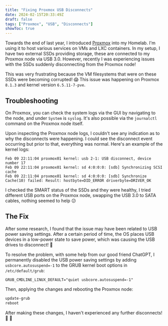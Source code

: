 ```yaml
---
title: "Fixing Proxmox USB Disconnects"
date: 2024-02-15T20:33:49Z
draft: false
tags: ["Proxmox", "USB", "Disconnects"]
showToc: true
---
```


Towards the end of last year, I introduced [Proxmox](https://www.proxmox.com/en/) into my Homelab. I'm using it to host various services on VMs and LXC containers. In my setup, I have two external SSDs providing storage, these are connected to my Proxmox node via USB 3.0. However, recently I was experiencing issues with the SSDs suddenly disconnecting from the Proxmox node!

This was very frustrating because the VM filesystems that were on these SSDs were becoming corrupted! :scream:
This issue was happening on Proxmox `8.1.3` and kernel version `6.5.11-7-pve`.

## Troubleshooting

On Proxmox, you can check the system logs via the GUI by navigating to the node, and under `System` is `syslog`. It's also possible via the `journalctl` command on the Proxmox node itself.

Upon inspecting the Proxmox node logs, I couldn't see any indication as to why the disconnects were happening. I could see the disconnect event occurring but prior to that, everything was normal. Here's an example of the kernel logs:

```
Feb 09 22:11:04 proxmox01 kernel: usb 2-1: USB disconnect, device number 17
Feb 09 22:11:04 proxmox01 kernel: sd 4:0:0:0: [sdb] Synchronizing SCSI cache
Feb 09 22:11:04 proxmox01 kernel: sd 4:0:0:0: [sdb] Synchronize Cache(10) failed: Result: hostbyte=DID_ERROR driverbyte=DRIVER_OK
```

I checked the SMART status of the SSDs and they were healthy, I tried different USB ports on the Proxmox node, swapping the USB 3.0 to SATA cables, nothing seemed to help :confused:

## The Fix

After some research, I found that the issue may have been related to USB power saving settings. After a certain period of time, the OS places USB devices in a low-power state to save power, which was causing the USB drives to disconnect! :exploding_head:

To resolve the problem, with some help from our good friend ChatGPT, I permanently disabled the USB power saving settings by adding `usbcore.autosuspend=-1` to the GRUB kernel boot options in `/etc/default/grub`:

```
GRUB_CMDLINE_LINUX_DEFAULT="quiet usbcore.autosuspend=-1"
```

Then, applying the changes and rebooting the Proxmox node:

```bash
update-grub
reboot
```

After making these changes, I haven't experienced any further disconnects! :tada: 🥳
